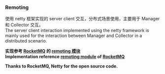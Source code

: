 ### Remoting

使用 netty 框架实现的 server client 交互，分布式场景使用，主要用于 Manager 和 Collector 交互。    
The server client interaction implemented using the netty framework is mainly used for the interaction between Manager and Collector in a distributed scenario. 


**实现参考 [RocketMQ](https://github.com/apache/rocketmq) 的 [remoting 模块](https://github.com/apache/rocketmq/tree/develop/remoting)**   
**Implementation reference [remoting module](https://github.com/apache/rocketmq/tree/develop/remoting) of [RocketMQ](https://github.com/apache/rocketmq)**

**Thanks to RocketMQ, Netty for the open source code.** 


